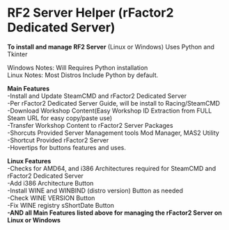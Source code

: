 # RF2 Server Helper (rFactor2 Dedicated Server)
**To install and manage RF2 Server**
(Linux or Windows) Uses Python and Tkinter

Windows Notes: Will Requires Python installation<br>
Linux Notes: Most Distros Include Python by default. 

**Main Features**<br>
-Install and Update SteamCMD and rFactor2 Dedicated Server<br>
-Per rFactor2 Dedicated Server Guide, will be install to Racing/SteamCMD<br>
-Download Workshop Content(Easy Workshop ID Extraction from FULL Steam URL for easy copy/paste use)<br>
-Transfer Workshop Content to rFactor2 Server Packages<br>
-Shorcuts Provided Server Management tools Mod Manager, MAS2 Utility<br>
-Shortcut Provided rFactor2 Server<br>
-Hovertips for buttons features and uses.<br>

**Linux Features**<br>
-Checks for AMD64, and i386 Architectures required for SteamCMD and rFactor2 Dedicated Server<br>
-Add i386 Architecture Button<br>
-Install WINE and WINBIND (distro version) Button as needed<br>
-Check WINE VERSION Button <br>
-Fix WINE registry sShortDate Button<br>
**-AND all Main Features listed above for managing the rFactor2 Server on Linux or Windows**<br>
